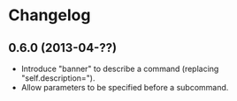 # Changelog

## 0.6.0 (2013-04-??)

* Introduce "banner" to describe a command (replacing "self.description=").
* Allow parameters to be specified before a subcommand.
